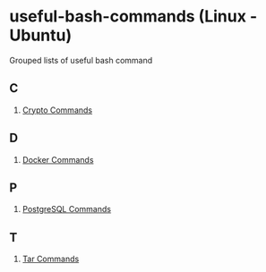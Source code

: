 # useful-bash-commands (Linux - Ubuntu)
Grouped lists of useful bash command
## C
1. [Crypto Commands](https://github.com/mxss/useful-bash-commands/blob/master/crypto.md)
## D
1. [Docker Commands](https://github.com/mxss/useful-bash-commands/blob/master/docker.md)
## P
1. [PostgreSQL Commands](https://github.com/mxss/useful-bash-commands/blob/master/postgres.md)
## T
1. [Tar Commands](https://github.com/mxss/useful-bash-commands/blob/master/tar.md)
